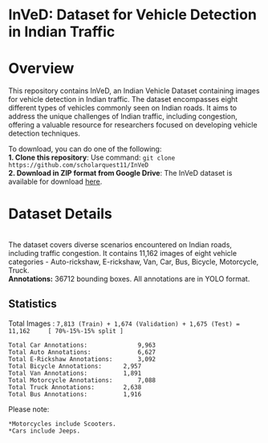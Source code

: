 # InVeD: Dataset for Vehicle Detection in Indian Traffic

# Overview
This repository contains InVeD, an Indian Vehicle Dataset containing images for vehicle detection in Indian traffic. The dataset encompasses eight different types of vehicles commonly seen on Indian roads. It aims to address the unique challenges of Indian traffic,  including congestion, offering a valuable resource for researchers focused on developing vehicle detection techniques.

To download, you can do one of the following:
<br /> **1.   Clone this repository**:  Use command: ```git clone https://github.com/scholarquest11/InVeD```
<br /> **2.   Download in ZIP format from Google Drive**: The InVeD dataset is available for download [here](https://drive.google.com/file/d/1S5Sg3ZQyijJM63pdiDi15qCnW-HXEvoW/view?usp=drive_link).
# Dataset Details
<br /> The dataset covers diverse scenarios encountered on Indian roads, including traffic congestion. It contains 11,162 images of eight vehicle categories - Auto-rickshaw, E-rickshaw, Van, Car, Bus, Bicycle, Motorcycle, Truck.
<br /> **Annotations:** 36712 bounding boxes. All annotations are in YOLO format.



**Statistics**
---------------------------------------------------------------

Total Images     : ```7,813 (Train) + 1,674 (Validation) + 1,675 (Test) = 11,162     [ 70%-15%-15% split ]```
```
Total Car Annotations:              9,963
Total Auto Annotations:             6,627
Total E-Rickshaw Annotations: 	    3,092
Total Bicycle Annotations: 	    2,957
Total Van Annotations: 		    1,891
Total Motorcycle Annotations:	    7,088
Total Truck Annotations: 	    2,638
Total Bus Annotations: 		    1,916
```

Please note:
```
*Motorcycles include Scooters.
*Cars include Jeeps.
```
